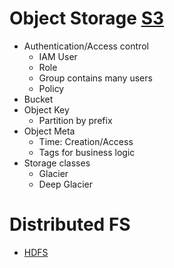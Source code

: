 # Object Storage [S3](https://www.youtube.com/watch?v=VC0k-noNwOU)
* Authentication/Access control
  * IAM User
  * Role
  * Group contains many users
  * Policy
* Bucket
* Object Key
  * Partition by prefix
* Object Meta
  * Time: Creation/Access
  * Tags for business logic
* Storage classes
  * Glacier
  * Deep Glacier

# Distributed FS
* [HDFS](https://www.youtube.com/watch?v=GJYEsEEfjvk&t=616s)
